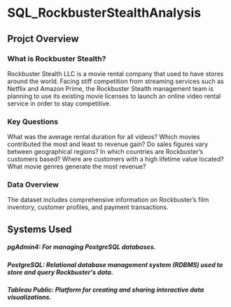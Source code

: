 # SQL_RockbusterStealthAnalysis
## Projct Overview
### What is Rockbuster Stealth?
Rockbuster Stealth LLC is a movie rental company that used to have stores around the world. Facing stiff competition from streaming services such as Netflix and Amazon Prime, the Rockbuster Stealth management team is planning to use its existing movie licenses to launch an online video rental service in order to stay competitive.

### Key Questions
What was the average rental duration for all videos?
Which movies contributed the most and least to revenue gain?
Do sales figures vary between geographical regions?
In which countries are Rockbuster’s customers based?
Where are customers with a high lifetime value located?
What movie genres generate the most revenue?

### Data Overview
The dataset includes comprehensive information on Rockbuster’s film inventory, customer profiles, and payment transactions.


## Systems Used
##### pgAdmin4: For managing PostgreSQL databases.
##### PostgreSQL: Relational database management system (RDBMS) used to store and query Rockbuster's data.
##### Tableau Public: Platform for creating and sharing interactive data visualizations.

